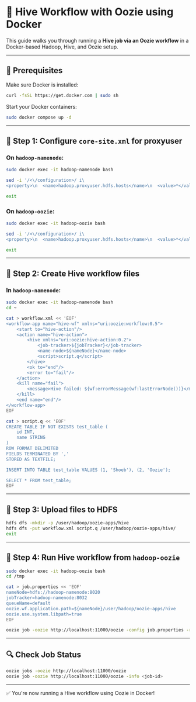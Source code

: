 # 🐝 Hive Workflow with Oozie using Docker

This guide walks you through running a **Hive job via an Oozie workflow** in a Docker-based Hadoop, Hive, and Oozie setup.

---

## 🧱 Prerequisites

Make sure Docker is installed:

```bash
curl -fsSL https://get.docker.com | sudo sh
```

Start your Docker containers:

```bash
sudo docker compose up -d
```

---

## 🥇 Step 1: Configure `core-site.xml` for proxyuser

### On `hadoop-namenode`:

```bash
sudo docker exec -it hadoop-namenode bash

sed -i '/<\/configuration>/ i\
<property>\n  <name>hadoop.proxyuser.hdfs.hosts</name>\n  <value>*</value>\n</property>\n\n<property>\n  <name>hadoop.proxyuser.hdfs.groups</name>\n  <value>*</value>\n</property>' /etc/hadoop/core-site.xml

exit
```

### On `hadoop-oozie`:

```bash
sudo docker exec -it hadoop-oozie bash

sed -i '/<\/configuration>/ i\
<property>\n  <name>hadoop.proxyuser.hdfs.hosts</name>\n  <value>*</value>\n</property>\n\n<property>\n  <name>hadoop.proxyuser.hdfs.groups</name>\n  <value>*</value>\n</property>' /etc/hadoop/core-site.xml

exit
```

---

## 🥈 Step 2: Create Hive workflow files

### In `hadoop-namenode`:

```bash
sudo docker exec -it hadoop-namenode bash
cd ~

cat > workflow.xml << 'EOF'
<workflow-app name="hive-wf" xmlns="uri:oozie:workflow:0.5">
    <start to="hive-action"/>
    <action name="hive-action">
        <hive xmlns="uri:oozie:hive-action:0.2">
            <job-tracker>${jobTracker}</job-tracker>
            <name-node>${nameNode}</name-node>
            <script>script.q</script>
        </hive>
        <ok to="end"/>
        <error to="fail"/>
    </action>
    <kill name="fail">
        <message>Hive failed: ${wf:errorMessage(wf:lastErrorNode())}</message>
    </kill>
    <end name="end"/>
</workflow-app>
EOF

cat > script.q << 'EOF'
CREATE TABLE IF NOT EXISTS test_table (
    id INT,
    name STRING
)
ROW FORMAT DELIMITED
FIELDS TERMINATED BY ','
STORED AS TEXTFILE;

INSERT INTO TABLE test_table VALUES (1, 'Shoeb'), (2, 'Oozie');

SELECT * FROM test_table;
EOF
```

---

## 🥉 Step 3: Upload files to HDFS

```bash
hdfs dfs -mkdir -p /user/hadoop/oozie-apps/hive
hdfs dfs -put workflow.xml script.q /user/hadoop/oozie-apps/hive/
exit
```

---

## 🏁 Step 4: Run Hive workflow from `hadoop-oozie`

```bash
sudo docker exec -it hadoop-oozie bash
cd /tmp

cat > job.properties << 'EOF'
nameNode=hdfs://hadoop-namenode:8020
jobTracker=hadoop-namenode:8032
queueName=default
oozie.wf.application.path=${nameNode}/user/hadoop/oozie-apps/hive
oozie.use.system.libpath=true
EOF

oozie job -oozie http://localhost:11000/oozie -config job.properties -run
```

---

## 🔍 Check Job Status

```bash
oozie jobs -oozie http://localhost:11000/oozie
oozie job -oozie http://localhost:11000/oozie -info <job-id>
```

---

✅ You're now running a Hive workflow using Oozie in Docker!
